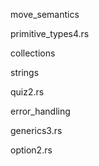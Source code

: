 move_semantics

primitive_types4.rs

collections

strings

quiz2.rs

error_handling

generics3.rs

option2.rs
